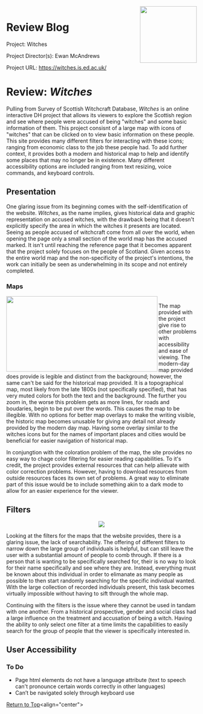<img align="right" height="150" width="150" src="https://raw.githubusercontent.com/goldentoad12/matthew-freeman-CNU/main/images/witches.png">

# Review Blog

Project: Witches

Project Director(s): Ewan McAndrews

Project URL: <https://witches.is.ed.ac.uk/>

# Review: *Witches*


Pulling from Survey of Scottish Witchcraft Database, *Witches* is an online interactive DH project that allows its viewers to explore the Scottish region and see where people were accused of being "witches" and some basic information of them. This project consisnt of a large map with icons of "witches" that can be clicked on to view basic information on these people. This site provides many different filters for interacting with these icons; ranging from economic class to the job these people had. To add further context, it provides both a modern and historical map to help and identify some places that may no longer be in existence. Many different accessibility options are included ranging from text resizing, voice commands, and keyboard controls.


## Presentation


One glaring issue from its beginning comes with the self-identification of the website. *Witches*, as the name implies, gives historical data and graphic representation on accused witches, with the drawback being that it doesn't explicitly specify the area in which the witches it presents are located. Seeing as people accused of witchcraft come from all over the world, when opening the page only a small section of the world map has the accused marked. It isn't until reaching the reference page that it becomes apparent that the project solely focuses on the people of Scotland. Given access to the entire world map and the non-specificity of the project's intentions, the work can initially be seen as underwhelming in its scope and not entirely completed. 


### Maps


<img align="left" src="https://raw.githubusercontent.com/goldentoad12/matthew-freeman-CNU/main/images/222.png" width="400" height="200">
<br> The map provided with the project give rise to other problems with accessibility and ease of viewing. The modern-day map provided does provide is legible and distinct from the background; however, the same can't be said for the historical map provided. It is a topographical map, most likely from the late 1800s (not specifically specified), that has very muted colors for both the text and the background. The further you zoom in, the worse this problem gets as more lines, for roads and boudaries, begin to be put over the words. This causes the map to be illegible. With no options for better map overlays to make the writing visible, the historic map becomes unusable for giving any detail not already provided by the modern day map. Having some overlay similar to the witches icons but for the names of important places and cities would be beneficial for easier navigation of historical map.

In conjungtion with the coloration problem of the map, the site provides no easy way to chage color filtering for easier reading capabilities. To it's credit, the project provides external resources that can help allievate with color correction problems. However, having to download resources from outside resources faces its own set of problems. A great way to eliminate part of this issue would be to include something akin to a dark mode to allow for an easier experience for the viewer.


## Filters


<p align="center">
  <img src="https://raw.githubusercontent.com/goldentoad12/matthew-freeman-CNU/main/images/filter.png">
</p>
  
Looking at the filters for the maps that the website provides, there is a glaring issue, the lack of searchability. The offering of different filters to narrow down the large group of individuals is helpful, but can still leave the user with a substantial amount of people to comb through. If there is a person that is wanting to be specifically searched for, their is no way to look for their name specifically and see where they are. Instead, everything must be known about this individual in order to elimanate as many people as possible to then start randomly searching for the specific individual wanted. With the large collection of recorded individuals present, this task becomes virtually impossible without having to sift through the whole map.

Continuing with the filters is the issue where they cannot be used in tandam with one another. From a historical prospective, gender and social class had a large influence on the treatment and accusation of being a witch. Having the ability to only select one filter at a time limits the capabilities to easily search for the group of people that the viewer is specifically interested in.


## User Accessibility


### To Do
- Page html elements do not have a language attribute (text to speech can't pronounce certain words correctly in other languages)
- Can’t be navigated solely through keyboard use

[Return to Top](#review-blog)<align="center">
